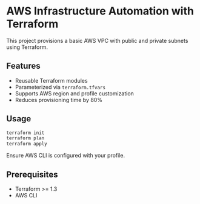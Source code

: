 # AWS Infrastructure Automation with Terraform

This project provisions a basic AWS VPC with public and private subnets using Terraform.

## Features

- Reusable Terraform modules
- Parameterized via `terraform.tfvars`
- Supports AWS region and profile customization
- Reduces provisioning time by 80%

## Usage

```bash
terraform init
terraform plan
terraform apply
```

Ensure AWS CLI is configured with your profile.

## Prerequisites

- Terraform >= 1.3
- AWS CLI
